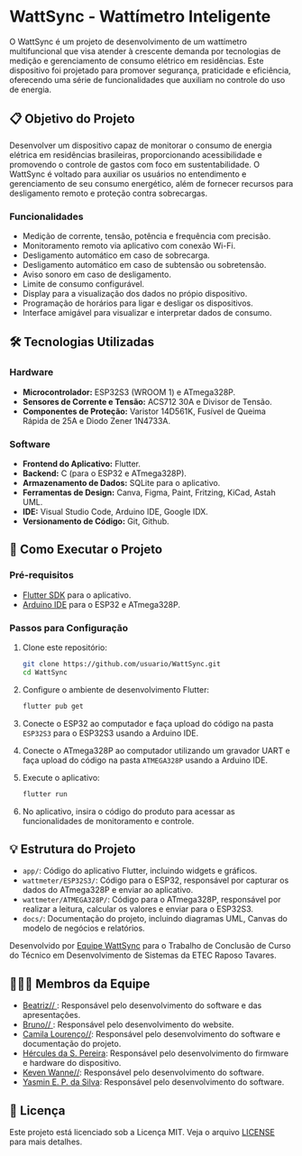 # WattSync - Wattímetro Inteligente

O WattSync é um projeto de desenvolvimento de um wattímetro multifuncional que visa atender à crescente demanda por tecnologias de medição e gerenciamento de consumo elétrico em residências. Este dispositivo foi projetado para promover segurança, praticidade e eficiência, oferecendo uma série de funcionalidades que auxiliam no controle do uso de energia.

## 📋 Objetivo do Projeto
Desenvolver um dispositivo capaz de monitorar o consumo de energia elétrica em residências brasileiras, proporcionando acessibilidade e promovendo o controle de gastos com foco em sustentabilidade. O WattSync é voltado para auxiliar os usuários no entendimento e gerenciamento de seu consumo energético, além de fornecer recursos para desligamento remoto e proteção contra sobrecargas.

### Funcionalidades
- Medição de corrente, tensão, potência e frequência com precisão.
- Monitoramento remoto via aplicativo com conexão Wi-Fi.
- Desligamento automático em caso de sobrecarga.
- Desligamento automático em caso de subtensão ou sobretensão.
- Aviso sonoro em caso de desligamento.
- Limite de consumo configurável.
- Display para a visualização dos dados no própio dispositivo.
- Programação de horários para ligar e desligar os dispositivos.
- Interface amigável para visualizar e interpretar dados de consumo.

## 🛠️ Tecnologias Utilizadas

### Hardware
- **Microcontrolador:** ESP32S3 (WROOM 1) e ATmega328P.
- **Sensores de Corrente e Tensão:** ACS712 30A e Divisor de Tensão.
- **Componentes de Proteção:** Varistor 14D561K, Fusível de Queima Rápida de 25A e Diodo Zener 1N4733A.

### Software
- **Frontend do Aplicativo:** Flutter.
- **Backend:** C (para o ESP32 e ATmega328P).
- **Armazenamento de Dados:** SQLite para o aplicativo.
- **Ferramentas de Design:** Canva, Figma, Paint, Fritzing, KiCad, Astah UML.
- **IDE:** Visual Studio Code, Arduino IDE, Google IDX.
- **Versionamento de Código:** Git, Github.

## 🚀 Como Executar o Projeto

### Pré-requisitos
- [Flutter SDK](https://flutter.dev/docs/get-started/install) para o aplicativo.
- [Arduino IDE](https://www.arduino.cc/en/software) para o ESP32 e ATmega328P.

  
### Passos para Configuração
1. Clone este repositório:
    ```bash
    git clone https://github.com/usuario/WattSync.git
    cd WattSync
    ```

2. Configure o ambiente de desenvolvimento Flutter:
    ```bash
    flutter pub get
    ```

3. Conecte o ESP32 ao computador e faça upload do código na pasta `ESP32S3` para o ESP32S3 usando a Arduino IDE.

4. Conecte o ATmega328P ao computador utilizando um gravador UART e faça upload do código na pasta `ATMEGA328P` usando a Arduino IDE.

5. Execute o aplicativo:
    ```bash
    flutter run
    ```

6. No aplicativo, insira o código do produto para acessar as funcionalidades de monitoramento e controle.


## 💡 Estrutura do Projeto

- `app/`: Código do aplicativo Flutter, incluindo widgets e gráficos.
- `wattmeter/ESP32S3/`: Código para o ESP32, responsável por capturar os dados do ATmega328P e enviar ao aplicativo.
- `wattmeter/ATMEGA328P/`: Código para o ATmega328P, responsável por realizar a leitura, calcular os valores e enviar para o ESP32S3.
- `docs/`: Documentação do projeto, incluindo diagramas UML, Canvas do modelo de negócios e relatórios.


Desenvolvido por [Equipe WattSync](https://github.com/WattSync) para o Trabalho de Conclusão de Curso do Técnico em Desenvolvimento de Sistemas da ETEC Raposo Tavares.


## 👷👷‍♀️ Membros da Equipe

- [Beatriz// ](https://github.com/usuario/WattSync): Responsável pelo desenvolvimento do software e das apresentações.
- [Bruno// ](https://github.com/usuario/WattSync): Responsável pelo desenvolvimento do website.
- [Camila Lourenço//](https://github.com/usuario/WattSync): Responsável pelo desenvolvimento do software e documentação do projeto.
- [Hércules da S. Pereira](https://www.linkedin.com/in/herculessp): Responsável pelo desenvolvimento do firmware e hardware do dispositivo.
- [Keven Wanne//](https://github.com/usuario/WattSync): Responsável pelo desenvolvimento do software.
- [Yasmin E. P. da Silva](https://www.instagram.com/ysxmni): Responsável pelo desenvolvimento do software.


## 📝 Licença

Este projeto está licenciado sob a Licença MIT. Veja o arquivo [LICENSE](./LICENSE) para mais detalhes.